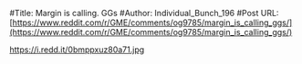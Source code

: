 #Title: Margin is calling. GGs
#Author: Individual_Bunch_196
#Post URL: [https://www.reddit.com/r/GME/comments/og9785/margin_is_calling_ggs/](https://www.reddit.com/r/GME/comments/og9785/margin_is_calling_ggs/)


https://i.redd.it/0bmppxuz80a71.jpg